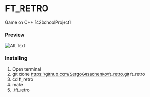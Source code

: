 # FT_RETRO
 Game on C++ [42SchoolProject]

### Preview
![Alt Text]()
### Installing
1. Open terminal
2. git clone https://github.com/SergoGusachenko/ft_retro.git ft_retro
3. cd ft_retro
4. make
5. ./ft_retro
